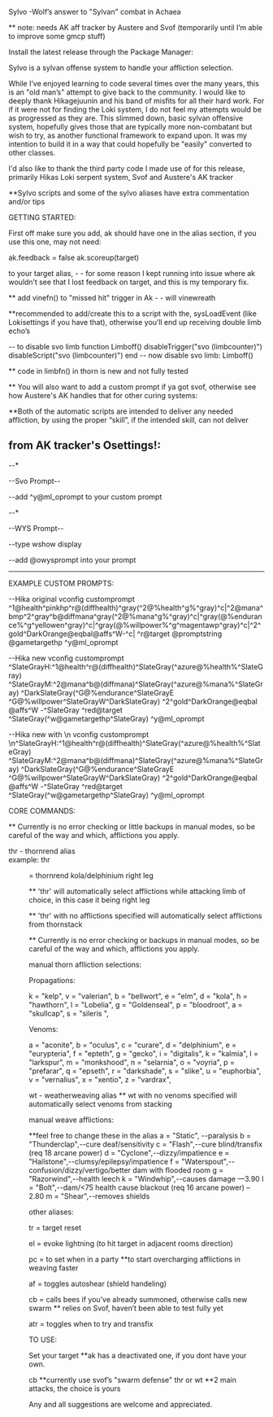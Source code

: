 Sylvo -Wolf’s answer to "Sylvan" combat in Achaea

** note: needs AK aff tracker by Austere and Svof (temporarily until I’m able to improve some gmcp stuff)


Install the latest release through the Package Manager:


Sylvo is a sylvan offense system to handle your affliction selection.

While I’ve enjoyed learning to code several times over the many years, this is an "old man’s" attempt to give back to the community. I would like to deeply thank Hikagejuunin and his band of misfits for all their hard work. For if it were not for finding the Loki system, I do not feel my attempts would be as progressed as they are. This slimmed down, basic sylvan offensive system, hopefully gives those that are typically more non-combatant but wish to try, as another functional framework to expand upon. It was my intention to build it in a way that could hopefully be "easily" converted to other classes.

I'd also like to thank the third party code I made use of for this release, primarily Hikas Loki serpent system, Svof and Austere's AK tracker

**Sylvo scripts and some of the sylvo aliases have extra commentation and/or tips

GETTING STARTED:

First off make sure you add, ak should have one in the alias section, if you use this one, may not need: 

ak.feedback = false
ak.scoreup(target)

to your target alias, - -  for some reason I kept running into issue where ak wouldn’t see that I lost feedback on target, and this is my temporary fix.

** add vinefn() to "missed hit" trigger in Ak - - will vinewreath 

**recommended to add/create this to a script with the, sysLoadEvent (like Lokisettings if you have that), otherwise you’ll end up receiving double limb echo’s

-- to disable svo limb
function Limboff()
  disableTrigger("svo (limbcounter)")
  disableScript("svo (limbcounter)")
end
-- now disable svo limb:
Limboff()

** code in limbfn() in thorn is new and not fully tested

** You will also want to add a custom prompt if ya got svof, otherwise see how Austere's AK handles that for other curing systems:

**Both of the automatic scripts are intended to deliver any needed affliction, by using the proper “skill”, if the intended skill, can not deliver 

from AK tracker's Osettings!:
----------------------------------------------------------------------------------------------------------------------

--*

--Svo Prompt--

--add ^y@ml_oprompt to your custom prompt

--*


--WYS Prompt--

--type wshow display

--add @owysprompt into your prompt

-----------------------------------------------------------------------------------------------------------------------

EXAMPLE CUSTOM PROMPTS:

--Hika original
vconfig customprompt ^1@health^pinkhp^r@(diffhealth)^gray(^2@%health^g%^gray)^c|^2@mana^bmp^2^gray^b@diffmana^gray(^2@%mana^g%^gray)^c|^gray(@%endurance%^g^yellowen^gray)^c|^gray(@%willpower%^g^magentawp^gray)^c|^2^gold^DarkOrange@eqbal@affs^W-^c| ^r@target @promptstring @gametargethp ^y@ml_oprompt

--Hika new
vconfig customprompt ^SlateGrayH:^1@health^r@(diffhealth)^SlateGray(^azure@%health%^SlateGray) ^SlateGrayM:^2@mana^b@(diffmana)^SlateGray(^azure@%mana%^SlateGray) ^DarkSlateGray(^G@%endurance^SlateGrayE ^G@%willpower^SlateGrayW^DarkSlateGray) ^2^gold^DarkOrange@eqbal @affs^W -^SlateGray ^red@target ^SlateGray(^w@gametargethp^SlateGray) ^y@ml_oprompt

--Hika new with \n
vconfig customprompt \n^SlateGrayH:^1@health^r@(diffhealth)^SlateGray(^azure@%health%^SlateGray) ^SlateGrayM:^2@mana^b@(diffmana)^SlateGray(^azure@%mana%^SlateGray) ^DarkSlateGray(^G@%endurance^SlateGrayE ^G@%willpower^SlateGrayW^DarkSlateGray) ^2^gold^DarkOrange@eqbal @affs^W -^SlateGray ^red@target ^SlateGray(^w@gametargethp^SlateGray) ^y@ml_oprompt


CORE COMMANDS:

** Currently is no error checking or little backups  in manual modes, so be careful of the way and which, afflictions you apply.

thr<xx> <xx> - thornrend alias             
  example: thr<dd> <rl> = thornrend kola/delphinium right leg

** 'thr<rl>' will automatically select afflictions while attacking limb of choice, in this case it being right leg

** 'thr' with no afflictions specified will automatically select afflictions from thornstack

** Currently is no error checking or backups  in manual modes, so be careful of the way and which, afflictions you apply.

manual thorn aflliction selections:

Propagations:

k = "kelp",
v = "valerian",
b = "bellwort",
e = "elm",
d = "kola",
h = "hawthorn",
l = "Lobelia",
g = "Goldenseal",
p = "bloodroot", 
a = "skullcap",
s = "sileris ",

Venoms:

a = "aconite",
b = "oculus",
c = "curare",
d = "delphinium",
e = "eurypteria",
f = "epteth",
g = "gecko",
i = "digitalis",
k = "kalmia",
l = "larkspur",
m = "monkshood",
n = "selarnia",
o = "voyria",
p = "prefarar",
q = "epseth",
r = "darkshade",
s = "slike",
u = "euphorbia",
v = "vernalius",
x = "xentio",
z = "vardrax",

wt<xx> - weatherweaving alias
** wt with no venoms specified will automatically select venoms from stacking
  

manual weave afflictions:

**feel free to change these in the alias
a = "Static", --paralysis 
b = "Thunderclap",--cure deaf/sensitivity
c = "Flash",--cure blind/transfix (req 18 arcane power) 
d = "Cyclone",--dizzy/impatience 
e = "Hailstone",--clumsy/epilepsy/impatience
f = "Waterspout",--confusion/dizzy/vertigo/better dam with flooded room
g = "Razorwind",--health leech 
k = "Windwhip",--causes damage —3.90
l = "Bolt",--dam/<75 health cause blackout (req 16 arcane power) –2.80
m = "Shear",--removes shields


other aliases:
  

tr = target reset

el <direction> = evoke lightning (to hit target in adjacent rooms direction)

pc = to set when in a party **to start overcharging afflictions in weaving faster

af = toggles autoshear (shield handeling)

cb = calls bees if you’ve already summoned, otherwise calls new swarm ** relies on Svof, haven’t been able to test fully yet

atr = toggles when to try and transfix

TO USE:

Set your target **ak has a deactivated one, if you dont have your own.

cb  **currently use svof’s "swarm defense"
thr or wt **2 main attacks, the choice is yours

Any and all suggestions are welcome and appreciated. 
